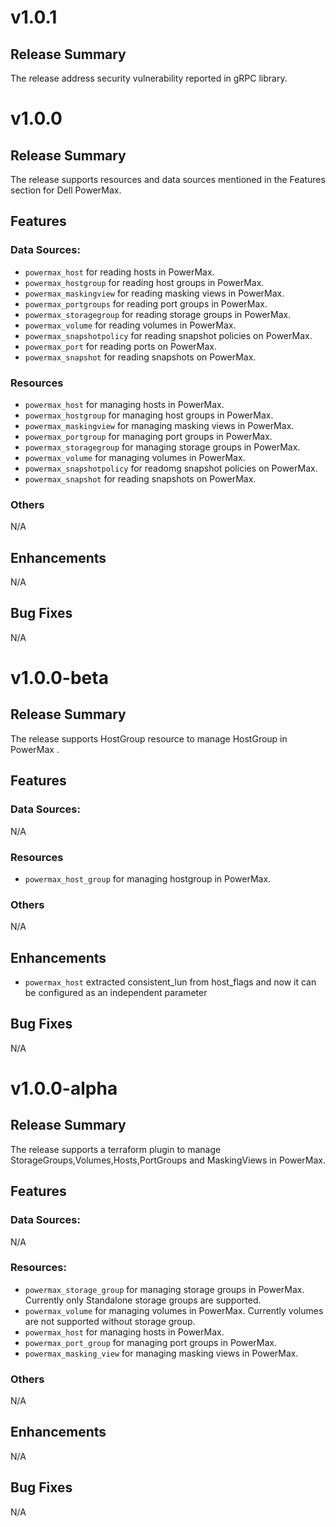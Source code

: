 <!--
# Copyright (c) 2023 Dell Inc., or its subsidiaries. All Rights Reserved.
#
# Licensed under the Mozilla Public License Version 2.0 (the "License");
# you may not use this file except in compliance with the License.
# You may obtain a copy of the License at
#
#     http://mozilla.org/MPL/2.0/
#
# Unless required by applicable law or agreed to in writing, software
# distributed under the License is distributed on an "AS IS" BASIS,
# WITHOUT WARRANTIES OR CONDITIONS OF ANY KIND, either express or implied.
# See the License for the specific language governing permissions and
# limitations under the License.
-->
# v1.0.1
## Release Summary
The release address security vulnerability reported in gRPC library.
# v1.0.0
## Release Summary
The release supports resources and data sources mentioned in the Features section for Dell PowerMax.
## Features

### Data Sources:
* `powermax_host` for reading hosts in PowerMax.
* `powermax_hostgroup` for reading host groups in PowerMax.
* `powermax_maskingview` for reading masking views in PowerMax.
* `powermax_portgroups` for reading port groups in PowerMax.
* `powermax_storagegroup` for reading storage groups in PowerMax.
* `powermax_volume` for reading volumes in PowerMax.
* `powermax_snapshotpolicy` for reading snapshot policies on PowerMax.
* `powermax_port` for reading ports on PowerMax.
* `powermax_snapshot` for reading snapshots on PowerMax.

### Resources
* `powermax_host` for managing hosts in PowerMax.
* `powermax_hostgroup` for managing host groups in PowerMax.
* `powermax_maskingview` for managing masking views in PowerMax.
* `powermax_portgroup` for managing port groups in PowerMax.
* `powermax_storagegroup` for managing storage groups in PowerMax.
* `powermax_volume` for managing volumes in PowerMax.
* `powermax_snapshotpolicy` for readomg snapshot policies on PowerMax.
* `powermax_snapshot` for reading snapshots on PowerMax.

### Others
N/A

## Enhancements
N/A

## Bug Fixes
N/A


# v1.0.0-beta
## Release Summary
The release supports HostGroup resource to manage HostGroup in PowerMax .
## Features

### Data Sources:
N/A

### Resources
* `powermax_host_group` for managing hostgroup in PowerMax.

### Others
N/A
## Enhancements
* `powermax_host` extracted consistent_lun from host_flags and now it can be configured as an independent parameter

## Bug Fixes
N/A


# v1.0.0-alpha

## Release Summary

The release supports a terraform plugin to manage StorageGroups,Volumes,Hosts,PortGroups and MaskingViews in PowerMax.

## Features

### Data Sources:
N/A

### Resources:
* `powermax_storage_group` for managing storage groups in PowerMax. Currently only Standalone storage groups are supported.
* `powermax_volume` for managing volumes in PowerMax. Currently volumes are not supported without storage group.
* `powermax_host` for managing hosts in PowerMax.
* `powermax_port_group` for managing port groups in PowerMax.
* `powermax_masking_view` for managing masking views in PowerMax.

### Others
N/A

## Enhancements
N/A

## Bug Fixes
N/A